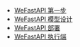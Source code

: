 * [WeFastAPI 第一步](/we_fast_api/step_one)
* [WeFastAPI 模型设计](/we_fast_api/model_design)
* [WeFastAPI 部署](/we_fast_api/deployment)
* [WeFastAPI 执行端](/we_fast_api/execution_side)